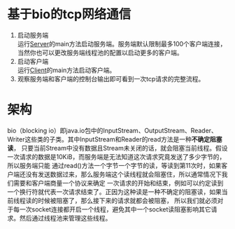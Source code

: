 # 基于bio的tcp网络通信
1. 启动服务端  
运行[Server](https://github.com/Allurx/socket/blob/master/bio/bio-server/src/main/java/red/zyc/socket/bio/server/Server.java)的main方法启动服务端。服务端默认限制最多100个客户端连接，
当然你也可以更改服务端线程池的配置以启动更多的客户端。
2. 启动客户端    
运行[Client](https://github.com/Allurx/socket/blob/master/bio/bio-client/src/main/java/red/zyc/socket/bio/client/Client.java)的main方法启动客户端。
3. 观察服务端和客户端的控制台输出即可看到一次tcp请求的完整流程。
# 架构
bio（blocking io）即java.io包中的InputStream、OutputStream、Reader、Writer这些类的子类。其中InputStream和Reader的read方法是一种**不确定阻塞读**，
只要当前Stream中没有数据且Stream未关闭的话，就会阻塞当前线程。假设一次请求的数据是10KiB，而服务端是无法知道这次请求究竟发送了多少字节的，所以服务端只能
通过read()方法一个字节一个字节的读，等读到第11次时，如果客户端还没有发送数据过来，那么服务端这个读线程就会阻塞住，所以通常情况下我们需要和客户端商量一个协议来确定
一次请求的开始和结束，例如可以约定读到一个换行符就代表一次请求结束了。正因为这种读是一种不确定的阻塞读，如果当前线程读的时候被阻塞了，那么接下来的请求就都会被阻塞，
所以我们就必须对于每一次socket连接都开启一个线程，避免其中一个socket读阻塞影响其它请求。然后通过线程池来管理这些线程。